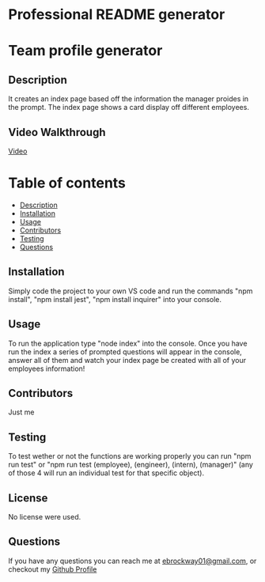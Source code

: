 # Professional README generator

# Team profile generator

## Description
It creates an index page based off the information the manager proides in the prompt. The index page shows a card display off different employees.


## Video Walkthrough
[Video](https://watch.screencastify.com/v/MUauV33i2Yq5FFfSMxbn)
# Table of contents
 * [Description](#description)
 * [Installation](#installation)
 * [Usage](#usage)
 * [Contributors](#contributors)
 * [Testing](#testing)
 * [Questions](#questions)



## Installation
Simply code the project to your own VS code and run the commands "npm install", "npm install jest", "npm install inquirer" into your console.

## Usage 
To run the application type "node index" into the console. Once you have run the index a series of prompted questions will appear in the console, answer all of them and watch your index page be created with all of your employees information!

## Contributors 
Just me

## Testing 
To test wether or not the functions are working properly you can run "npm run test" or "npm run test (employee), (engineer), (intern), (manager)" (any of those 4 will run an individual test for that specific object).

## License
No license were used.

## Questions
If you have any questions you can reach me at ebrockway01@gmail.com,
or checkout my [Github Profile](github.com/Skronkie)
